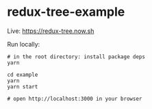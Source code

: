 # redux-tree-example

Live: https://redux-tree.now.sh

Run locally:

```shell
# in the root directory: install package deps
yarn

cd example
yarn
yarn start

# open http://localhost:3000 in your browser
```
